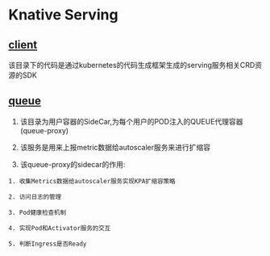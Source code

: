 # Knative Serving

## [client](./client)

该目录下的代码是通过kubernetes的代码生成框架生成的serving服务相关CRD资源的SDK

## [queue](queue-proxy/queue-proxy代码解析.md)

1. 该目录为用户容器的SideCar,为每个用户的POD注入的QUEUE代理容器(queue-proxy)

2. 该服务是用来上报metric数据给autoscaler服务来进行扩缩容

3. 该queue-proxy的sidecar的作用:

```
1. 收集Metrics数据给autoscaler服务实现KPA扩缩容策略

2. 访问日志的管理

3. Pod健康检查机制

4. 实现Pod和Activator服务的交互

5. 判断Ingress是否Ready
```
